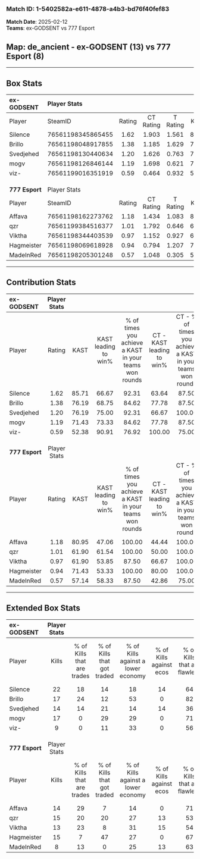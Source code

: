### Match ID: 1-5402582a-e611-4878-a4b3-bd76f40fef83  
**Match Date**: 2025-02-12  
**Teams**: ex-GODSENT vs 777 Esport  

## **Map**: de_ancient - ex-GODSENT (13) vs 777 Esport (8)  
---  

## Box Stats  

| **ex-GODSENT** | Player Stats      |        |           |          |       |      |       |         |        |      |     |
| :- | :- | :-: | :-: | :-: | :-: | :-: | :-: | :-: | :-: | :-: | :-: |
| Player         | SteamID           | Rating | CT Rating | T Rating | KAST  | ADR  | Kills | Assists | Deaths | K/D  | HS% |
| Silence        | 76561198345865455 |  1.62  |   1.903   |  1.561   | 85.71 | 95.5 |  22   |    6    |   12   | 1.83 | 54  |
| Brillo         | 76561198048917855 |  1.38  |   1.185   |  1.629   | 76.19 | 92.0 |  17   |    9    |   11   | 1.55 | 58  |
| Svedjehed      | 76561198130440634 |  1.20  |   1.626   |  0.763   | 76.19 | 89.7 |  14   |    6    |   12   | 1.17 | 28  |
| mogv           | 76561198126846144 |  1.19  |   1.698   |  0.621   | 71.43 | 82.8 |  17   |    4    |   15   | 1.13 | 70  |
| viz-           | 76561199016351919 |  0.59  |   0.464   |  0.932   | 52.38 | 45.4 |   9   |    2    |   15   | 0.60 | 55  |
|                |                   |        |           |          |       |      |       |         |        |      |     |
|                |                   |        |           |          |       |      |       |         |        |      |     |
|                |                   |        |           |          |       |      |       |         |        |      |     |
| **777 Esport** | Player Stats      |        |           |          |       |      |       |         |        |      |     |
| Player         | SteamID           | Rating | CT Rating | T Rating | KAST  | ADR  | Kills | Assists | Deaths | K/D  | HS% |
| Affava         | 76561198162273762 |  1.18  |   1.434   |  1.083   | 80.95 | 87.3 |  14   |    6    |   14   | 1.00 | 57  |
| qzr            | 76561199384516377 |  1.01  |   1.792   |  0.646   | 61.90 | 91.8 |  15   |    9    |   18   | 0.83 | 40  |
| Viktha         | 76561198344403539 |  0.97  |   1.152   |  0.927   | 61.90 | 79.4 |  13   |    5    |   14   | 0.93 | 53  |
| Hagmeister     | 76561198069618928 |  0.94  |   0.794   |  1.207   | 71.43 | 57.0 |  15   |    4    |   18   | 0.83 | 46  |
| MadeInRed      | 76561198205301248 |  0.57  |   1.048   |  0.305   | 57.14 | 35.1 |   8   |    7    |   15   | 0.53 | 25  |
---  

## Contribution Stats  

| **ex-GODSENT** | Player Stats |       |                      |                                                        |                           |                                                             |                          |                                                            |
| :- | :-: | :-: | :-: | :-: | :-: | :-: | :-: | :-: |
| Player         |    Rating    | KAST  | KAST leading to win% | % of times you achieve a KAST in your teams won rounds | CT - KAST leading to win% | CT - % of times you achieve a KAST in your teams won rounds | T - KAST leading to win% | T - % of times you achieve a KAST in your teams won rounds |
| Silence        |     1.62     | 85.71 |        66.67         |                         92.31                          |           63.64           |                            87.50                            |          71.43           |                           100.00                           |
| Brillo         |     1.38     | 76.19 |        68.75         |                         84.62                          |           77.78           |                            87.50                            |          57.14           |                           80.00                            |
| Svedjehed      |     1.20     | 76.19 |        75.00         |                         92.31                          |           66.67           |                           100.00                            |          100.00          |                           80.00                            |
| mogv           |     1.19     | 71.43 |        73.33         |                         84.62                          |           77.78           |                            87.50                            |          66.67           |                           80.00                            |
| viz-           |     0.59     | 52.38 |        90.91         |                         76.92                          |          100.00           |                            75.00                            |          80.00           |                           80.00                            |
|                |              |       |                      |                                                        |                           |                                                             |                          |                                                            |
|                |              |       |                      |                                                        |                           |                                                             |                          |                                                            |
|                |              |       |                      |                                                        |                           |                                                             |                          |                                                            |
| **777 Esport** | Player Stats |       |                      |                                                        |                           |                                                             |                          |                                                            |
| Player         |    Rating    | KAST  | KAST leading to win% | % of times you achieve a KAST in your teams won rounds | CT - KAST leading to win% | CT - % of times you achieve a KAST in your teams won rounds | T - KAST leading to win% | T - % of times you achieve a KAST in your teams won rounds |
| Affava         |     1.18     | 80.95 |        47.06         |                         100.00                         |           44.44           |                           100.00                            |          50.00           |                           100.00                           |
| qzr            |     1.01     | 61.90 |        61.54         |                         100.00                         |           50.00           |                           100.00                            |          80.00           |                           100.00                           |
| Viktha         |     0.97     | 61.90 |        53.85         |                         87.50                          |           66.67           |                           100.00                            |          42.86           |                           75.00                            |
| Hagmeister     |     0.94     | 71.43 |        53.33         |                         100.00                         |           80.00           |                           100.00                            |          40.00           |                           100.00                           |
| MadeInRed      |     0.57     | 57.14 |        58.33         |                         87.50                          |           42.86           |                            75.00                            |          80.00           |                           100.00                           |
---  

## Extended Box Stats  

| **ex-GODSENT** | Player Stats |                            |                            |                                    |                         |                              |                                 |        |                             |                                     |                          |                               |                            |
| :- | :-: | :-: | :-: | :-: | :-: | :-: | :-: | :-: | :-: | :-: | :-: | :-: | :-: |
| Player         |    Kills     | % of Kills that are trades | % of Kills that got traded | % of Kills against a lower economy | % of Kills against ecos | % of Kills that are flawless | % of Kills that are close duels | Deaths | % of Deaths that get traded | % of Deaths against a lower economy | % of Deaths against ecos | % of Deaths that are flawless | % of Deaths that are close |
| Silence        |      22      |             18             |             14             |                 18                 |           14            |              64              |                5                |   12   |             42              |                 25                  |            8             |              50               |             8              |
| Brillo         |      17      |             24             |             12             |                 53                 |            0            |              82              |                6                |   11   |              0              |                  9                  |            0             |              64               |             9              |
| Svedjehed      |      14      |             14             |             21             |                 14                 |           14            |              36              |               21                |   12   |             17              |                 17                  |            0             |              33               |             17             |
| mogv           |      17      |             0              |             29             |                 29                 |            0            |              71              |                6                |   15   |             13              |                 13                  |            0             |              80               |             0              |
| viz-           |      9       |             0              |             11             |                 33                 |            0            |              56              |               11                |   15   |             20              |                 13                  |            0             |              73               |             0              |
|                |              |                            |                            |                                    |                         |                              |                                 |        |                             |                                     |                          |                               |                            |
|                |              |                            |                            |                                    |                         |                              |                                 |        |                             |                                     |                          |                               |                            |
|                |              |                            |                            |                                    |                         |                              |                                 |        |                             |                                     |                          |                               |                            |
| **777 Esport** | Player Stats |                            |                            |                                    |                         |                              |                                 |        |                             |                                     |                          |                               |                            |
| Player         |    Kills     | % of Kills that are trades | % of Kills that got traded | % of Kills against a lower economy | % of Kills against ecos | % of Kills that are flawless | % of Kills that are close duels | Deaths | % of Deaths that get traded | % of Deaths against a lower economy | % of Deaths against ecos | % of Deaths that are flawless | % of Deaths that are close |
| Affava         |      14      |             29             |             7              |                 14                 |            0            |              71              |                0                |   14   |             14              |                  7                  |            0             |              71               |             21             |
| qzr            |      15      |             20             |             20             |                 27                 |           13            |              53              |                7                |   18   |             28              |                 11                  |            0             |              61               |             6              |
| Viktha         |      13      |             23             |             8              |                 31                 |           15            |              54              |                8                |   14   |             14              |                 14                  |            0             |              36               |             21             |
| Hagmeister     |      15      |             7              |             47             |                 27                 |            0            |              67              |               13                |   18   |             17              |                  6                  |            0             |              72               |             0              |
| MadeInRed      |      8       |             13             |             0              |                 25                 |           13            |              63              |                0                |   15   |             13              |                  7                  |            0             |              73               |             0              |
